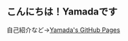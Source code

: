 ## こんにちは！Yamadaです
自己紹介など→[Yamada's GitHub Pages](https://yamada3-1990.github.io/yamada3page/)

<!-- ![](https://github-readme-stats.vercel.app/api/top-langs/?username=yamada3-1990&hide_border=true) -->
